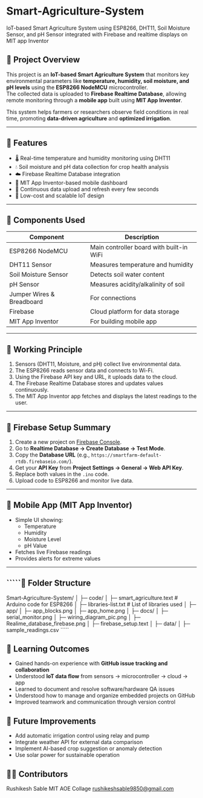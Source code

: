 # Smart-Agriculture-System
IoT-based Smart Agriculture System using ESP8266, DHT11, Soil Moisture Sensor, and pH Sensor integrated with Firebase and realtime displays on MIT app Inventor 

## 📖 Project Overview
This project is an **IoT-based Smart Agriculture System** that monitors key environmental parameters like **temperature, humidity, soil moisture, and pH levels** using the **ESP8266 NodeMCU** microcontroller.  
The collected data is uploaded to **Firebase Realtime Database**, allowing remote monitoring through a **mobile app** built using **MIT App Inventor**.

This system helps farmers or researchers observe field conditions in real time, promoting **data-driven agriculture** and **optimized irrigation**.

---

## 🔧 Features
- 🌡️ Real-time temperature and humidity monitoring using DHT11  
- 💧 Soil moisture and pH data collection for crop health analysis  
- ☁️ Firebase Realtime Database integration  
- 📱 MIT App Inventor-based mobile dashboard  
- 🔄 Continuous data upload and refresh every few seconds  
- 🧠 Low-cost and scalable IoT design

---

## 🧰 Components Used
| Component | Description |
|------------|--------------|
| ESP8266 NodeMCU | Main controller board with built-in WiFi |
| DHT11 Sensor | Measures temperature and humidity |
| Soil Moisture Sensor | Detects soil water content |
| pH Sensor | Measures acidity/alkalinity of soil |
| Jumper Wires & Breadboard | For connections |
| Firebase | Cloud platform for data storage |
| MIT App Inventor | For building mobile app |

---
## 🧠 Working Principle
1. Sensors (DHT11, Moisture, and pH) collect live environmental data.  
2. The ESP8266 reads sensor data and connects to Wi-Fi.  
3. Using the Firebase API key and URL, it uploads data to the cloud.  
4. The Firebase Realtime Database stores and updates values continuously.  
5. The MIT App Inventor app fetches and displays the latest readings to the user.

---
## 🧩 Firebase Setup Summary
1. Create a new project on [Firebase Console](https://console.firebase.google.com/).  
2. Go to **Realtime Database → Create Database → Test Mode**.  
3. Copy the **Database URL** (e.g., `https://smartfarm-default-rtdb.firebaseio.com/`).  
4. Get your **API Key** from **Project Settings → General → Web API Key**.  
5. Replace both values in the `.ino` code.  
6. Upload code to ESP8266 and monitor live data.

---

## 📱 Mobile App (MIT App Inventor)
- Simple UI showing:
  - Temperature
  - Humidity
  - Moisture Level
  - pH Value
- Fetches live Firebase readings
- Provides alerts for extreme values  

---

## `````🧩 Folder Structure
Smart-Agriculture-System/
│
├─ code/
│ ├─ smart_agriculture.text # Arduino code for ESP8266
│ ├─ libraries-list.txt # List of libraries used
│
├─ app/
│ ├─ app_blocks.png
│ ├─ app_home.png
│
├─ docs/
│ ├─ serial_monitor.png
│ ├─ wiring_diagram_pic.png
│ ├─ Realime_database_firebase.png
│ ├─ firebase_setup.text
│
├─ data/
│ ├─ sample_readings.csv `````

## 🧾 Learning Outcomes
- Gained hands-on experience with **GitHub issue tracking and collaboration**  
- Understood **IoT data flow** from sensors → microcontroller → cloud → app  
- Learned to document and resolve software/hardware QA issues  
- Understood how to manage and organize embedded projects on GitHub  
- Improved teamwork and communication through version control

## 🚀 Future Improvements
- Add automatic irrigation control using relay and pump  
- Integrate weather API for external data comparison  
- Implement AI-based crop suggestion or anomaly detection  
- Use solar power for sustainable operation

## 👨‍💻 Contributors
Rushikesh Sable 
MIT AOE Collage
rushikeshsable9850@gmail.com
